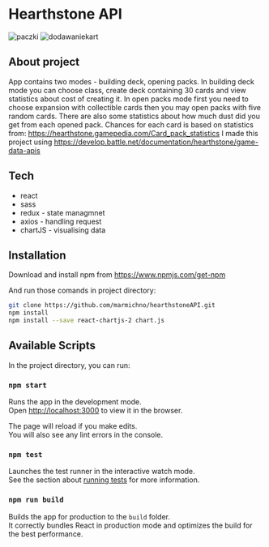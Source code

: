 # Hearthstone API

![paczki](https://user-images.githubusercontent.com/72525469/110540381-baf08f80-8126-11eb-886b-eb067fe6387e.gif)
![dodawaniekart](https://user-images.githubusercontent.com/72525469/110540394-be841680-8126-11eb-9975-f283a3b6cae9.gif)

## About project

App contains two modes - building deck, opening packs. In building deck mode you can choose class,
create deck containing 30 cards and view statistics about cost of creating it.
In open packs mode first you need to choose expansion with collectible cards then you may
open packs with five random cards. There are also some statistics about how much dust did
you get from each opened pack. 
Chances for each card is based on statistics from: https://hearthstone.gamepedia.com/Card_pack_statistics
I made this project using https://develop.battle.net/documentation/hearthstone/game-data-apis

## Tech

- react
- sass
- redux - state managmnet
- axios - handling request
- chartJS - visualising data


## Installation

Download and install npm from https://www.npmjs.com/get-npm

And run those comands in project directory:
```sh
git clone https://github.com/marmichno/hearthstoneAPI.git
npm install
npm install --save react-chartjs-2 chart.js
```

## Available Scripts

In the project directory, you can run:

### `npm start`

Runs the app in the development mode.\
Open [http://localhost:3000](http://localhost:3000) to view it in the browser.

The page will reload if you make edits.\
You will also see any lint errors in the console.

### `npm test`

Launches the test runner in the interactive watch mode.\
See the section about [running tests](https://facebook.github.io/create-react-app/docs/running-tests) for more information.

### `npm run build`

Builds the app for production to the `build` folder.\
It correctly bundles React in production mode and optimizes the build for the best performance.
